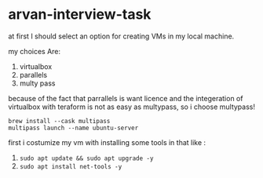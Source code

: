# arvan-interview-task


at first I should select an option for creating VMs in my local machine. 

my choices Are: 
1. virtualbox
2. parallels
3. multy pass 

because of the fact that parrallels is want licence and the integeration of virtualbox with teraform is not as easy as multypass, so i choose multypass! 
```
brew install --cask multipass
multipass launch --name ubuntu-server
```

first i costumize my vm with installing some tools in that like : 
1. ```sudo apt update && sudo apt upgrade -y```
2. ```sudo apt install net-tools -y```


